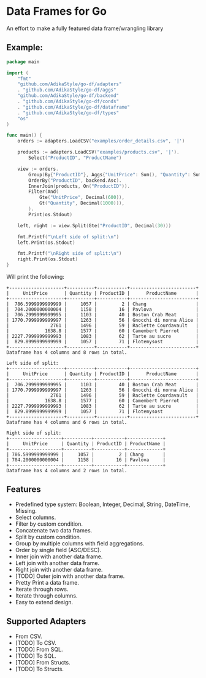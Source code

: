 # Data Frames for Go
An effort to make a fully featured data frame/wrangling library  

## Example:
```go
package main

import (
	"fmt"
	"github.com/AdikaStyle/go-df/adapters"
	. "github.com/AdikaStyle/go-df/aggs"
	"github.com/AdikaStyle/go-df/backend"
	. "github.com/AdikaStyle/go-df/conds"
	. "github.com/AdikaStyle/go-df/dataframe"
	. "github.com/AdikaStyle/go-df/types"
	"os"
)

func main() {
	orders := adapters.LoadCSV("examples/order_details.csv", '|')

	products := adapters.LoadCSV("examples/products.csv", '|').
		Select("ProductID", "ProductName")

	view := orders.
		Group(By{"ProductID"}, Aggs{"UnitPrice": Sum(), "Quantity": Sum()}).
		OrderBy("ProductID", backend.Asc).
		InnerJoin(products, On("ProductID")).
		Filter(And(
			Gte("UnitPrice", Decimal(600)),
			Gt("Quantity", Decimal(1000))),
		).
		Print(os.Stdout)

	left, right := view.Split(Gte("ProductID", Decimal(30)))

	fmt.Printf("\nLeft side of split:\n")
	left.Print(os.Stdout)

	fmt.Printf("\nRight side of split:\n")
	right.Print(os.Stdout)
}
```

Will print the following:
```
+--------------------+----------+-----------+------------------------+
|     UnitPrice      | Quantity | ProductID |      ProductName       |
+--------------------+----------+-----------+------------------------+
|  786.5999999999999 |     1057 |         2 | Chang                  |
|  704.2000000000004 |     1158 |        16 | Pavlova                |
|  706.2999999999995 |     1103 |        40 | Boston Crab Meat       |
| 1770.7999999999997 |     1263 |        56 | Gnocchi di nonna Alice |
|               2761 |     1496 |        59 | Raclette Courdavault   |
|             1638.8 |     1577 |        60 | Camembert Pierrot      |
| 2227.7999999999993 |     1083 |        62 | Tarte au sucre         |
|  829.8999999999999 |     1057 |        71 | Flotemysost            |
+--------------------+----------+-----------+------------------------+
Dataframe has 4 columns and 8 rows in total.

Left side of split:
+--------------------+----------+-----------+------------------------+
|     UnitPrice      | Quantity | ProductID |      ProductName       |
+--------------------+----------+-----------+------------------------+
|  706.2999999999995 |     1103 |        40 | Boston Crab Meat       |
| 1770.7999999999997 |     1263 |        56 | Gnocchi di nonna Alice |
|               2761 |     1496 |        59 | Raclette Courdavault   |
|             1638.8 |     1577 |        60 | Camembert Pierrot      |
| 2227.7999999999993 |     1083 |        62 | Tarte au sucre         |
|  829.8999999999999 |     1057 |        71 | Flotemysost            |
+--------------------+----------+-----------+------------------------+
Dataframe has 4 columns and 6 rows in total.

Right side of split:
+-------------------+----------+-----------+-------------+
|     UnitPrice     | Quantity | ProductID | ProductName |
+-------------------+----------+-----------+-------------+
| 786.5999999999999 |     1057 |         2 | Chang       |
| 704.2000000000004 |     1158 |        16 | Pavlova     |
+-------------------+----------+-----------+-------------+
Dataframe has 4 columns and 2 rows in total.
```

## Features
- Predefined type system: Boolean, Integer, Decimal, String, DateTime, Missing.
- Select columns.
- Filter by custom condition.
- Concatenate two data frames.
- Split by custom condition.
- Group by multiple columns with field aggregations.
- Order by single field (ASC/DESC).
- Inner join with another data frame.
- Left join with another data frame.
- Right join with another data frame.
- [TODO] Outer join with another data frame.
- Pretty Print a data frame.
- Iterate through rows.
- Iterate through columns.
- Easy to extend design.

## Supported Adapters
- From CSV.
- [TODO] To CSV.
- [TODO] From SQL.
- [TODO] To SQL.
- [TODO] From Structs.
- [TODO] To Structs.
